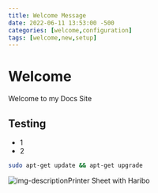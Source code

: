 ```yaml
---
title: Welcome Message
date: 2022-06-11 13:53:00 -500
categories: [welcome,configuration]
tags: [welcome,new,setup]
---
```


# Welcome

Welcome to my Docs Site

## Testing
* 1
* 2

```bash
sudo apt-get update && apt-get upgrade
```

![img-description](https://pbs.twimg.com/media/D_8-E4DX4AAmHMk?format=jpg&name=small)Printer Sheet with Haribo


